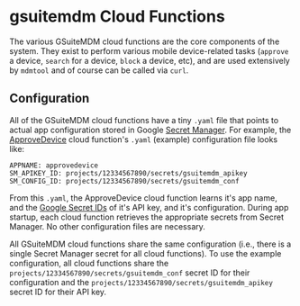 # gsuitemdm Cloud Functions #

The various GSuiteMDM cloud functions are the core components of the system. They exist to perform various mobile device-related tasks (`approve` a device, `search` for a device, `block` a device, etc), and are used extensively by `mdmtool` and of course can be called via `curl`.

## Configuration ##
All of the GSuiteMDM cloud functions have a tiny `.yaml` file that points to actual app configuration stored in Google [Secret Manager](https://cloud.google.com/secret-manager/docs/). For example, the [ApproveDevice](https://github.com/rickt/gsuitemdm/tree/master/cloudfunctions/approvedevice) cloud function's `.yaml` (example) configuration file looks like:
```
APPNAME: approvedevice
SM_APIKEY_ID: projects/12334567890/secrets/gsuitemdm_apikey
SM_CONFIG_ID: projects/12334567890/secrets/gsuitemdm_conf
```
From this `.yaml`, the ApproveDevice cloud function learns it's app name, and the [Google Secret IDs](https://cloud.google.com/secret-manager/docs/managing-secrets) of it's API key, and it's configuration. During app startup, each cloud function retrieves the appropriate secrets from Secret Manager. No other configuration files are necessary. 

All GSuiteMDM cloud functions share the same configuration (i.e., there is a single Secret Manager secret for all cloud functions). To use the example configuration, all cloud functions share the `projects/12334567890/secrets/gsuitemdm_conf` secret ID for their configuration and the `projects/12334567890/secrets/gsuitemdm_apikey` secret ID for their API key.


